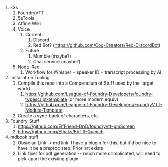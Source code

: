 1. k3s
	1. FoundryVTT
	2. 5eTools
	3. Affine Wiki
	4. Voice
		1. Current: 
			1. Discord
			2. Red Bot? (https://github.com/Cog-Creators/Red-DiscordBot)
		2. Future
			1. Mumble (maybe?)
			2. Chat service (maybe?)
	5. Node-Red
		1. Workflow for Whisper + speaker ID + transcript processing by AI
2. Installation Tooling
	1. Compile this repo into a Compendium of Stuff used by the target world
		1. https://github.com/League-of-Foundry-Developers/foundry-typescript-template (or more modern equiv)
		2. https://github.com/League-of-Foundry-Developers/FoundryVTT-Module-Template
	2. Create a sync-back of characters, etc.
3. Foundry Stuff
	1. https://github.com/ElfFriend-DnD/foundryvtt-gmScreen
	2. https://github.com/Ethaks/FVTT-Quench
4.  mdbook stuff
	1. Obsidian Link -> md link. I have a plugin for this, but it'd be nice to have it be a preproc step. Prior art exists
	2. Link fixer for pdf generation -- much more complicated, will need to pick apart the existing plugin
